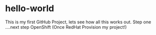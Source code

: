 # hello-world

This is my first GitHub Project, lets see how all this works out. Step one ....next step OpenShift (Once RedHat Provision my project!)
